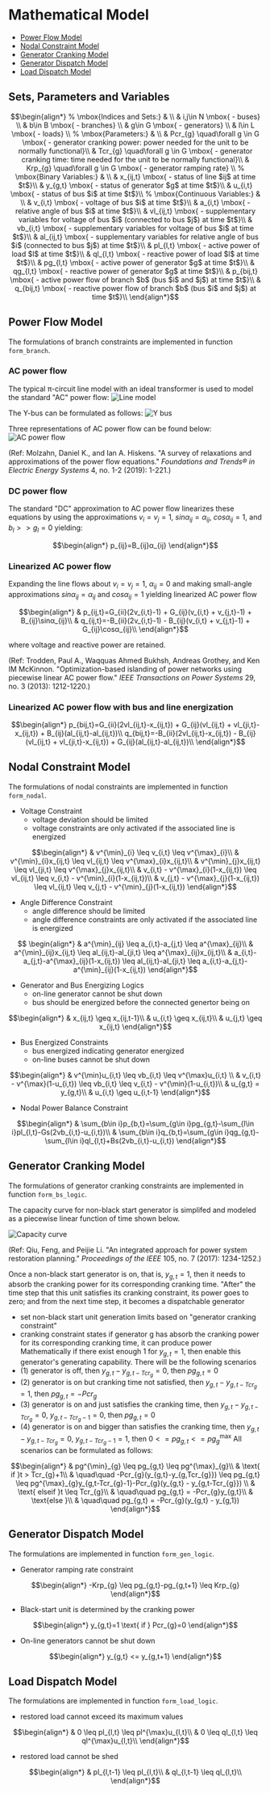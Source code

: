# Mathematical Model

- [Power Flow Model](@ref)
- [Nodal Constraint Model](@ref)
- [Generator Cranking Model](@ref)
- [Generator Dispatch Model](@ref)
- [Load Dispatch Model](@ref)


## Sets, Parameters and Variables
```math
\begin{align*}
%
\mbox{Indices and Sets:} &  \\
& i,j\in N \mbox{ - buses} \\
& b\in B \mbox{ - branches} \\
& g\in G \mbox{ - generators} \\
& l\in L \mbox{ - loads} \\
%
\mbox{Parameters:} &  \\
& Pcr_{g} \quad\forall g \in G \mbox{ - generator cranking power: power needed for the unit to be normally functional}\\
& Tcr_{g} \quad\forall g \in G \mbox{ - generator cranking time: time needed for the unit to be normally functional}\\
& Krp_{g} \quad\forall g \in G \mbox{ - generator ramping rate} \\
%
\mbox{Binary Variables:} &  \\
& x_{ij,t} \mbox{ - status of line $ij$ at time $t$}\\
& y_{g,t} \mbox{ - status of generator $g$ at time $t$}\\
& u_{i,t} \mbox{ - status of bus $i$ at time $t$}\\
%
\mbox{Continuous Variables:} &  \\
& v_{i,t} \mbox{ - voltage of bus $i$ at time $t$}\\
& a_{i,t} \mbox{ - relative angle of bus $i$ at time $t$}\\
& vl_{ij,t} \mbox{ - supplementary variables for voltage of bus $i$ (connected to bus $j$) at time $t$}\\
& vb_{i,t} \mbox{ - supplementary variables for voltage of bus $i$ at time $t$}\\
& al_{ij,t} \mbox{ - supplementary variables for relative angle of bus $i$ (connected to bus $j$) at time $t$}\\
& pl_{l,t} \mbox{ - active power of load $l$ at time $t$}\\
& ql_{l,t} \mbox{ - reactive power of load $l$ at time $t$}\\
& pg_{l,t} \mbox{ - active power of generator $g$ at time $t$}\\
& qg_{l,t} \mbox{ - reactive power of generator $g$ at time $t$}\\
& p_{bij,t} \mbox{ - active power flow of branch $b$ (bus $i$ and $j$) at time $t$}\\
& q_{bij,t} \mbox{ - reactive power flow of branch $b$ (bus $i$ and $j$) at time $t$}\\
\end{align*}
```

## Power Flow Model
The formulations of branch constraints are implemented in function `form_branch`.
### AC power flow
The typical π-circuit line model with an ideal transformer is used to model the standard "AC" power flow:
![Line model](fig_pi_line.png)

The Y-bus can be formulated as follows:
![Y bus](fig_Y_bus.png)

Three representations of AC power flow can be found below:
![AC power flow](fig_ac_pf.png)

(Ref: Molzahn, Daniel K., and Ian A. Hiskens. "A survey of relaxations and approximations of the power flow equations." *Foundations and Trends® in Electric Energy Systems* 4, no. 1-2 (2019): 1-221.)

### DC power flow
The standard "DC" approximation to AC power flow linearizes these equations by using the approximations $v_{i}=v_{j}=1$, $sinα_{ij}=α_{ij}$, $cosα_{ij}=1$, and $b_{l}>>g_{l}=0$ yielding:
```math
\begin{align*}
p_{ij}=B_{ij}α_{ij}
\end{align*}
```

### Linearized AC power flow
Expanding the line flows about $v_{i}=v_{j}=1$, $α_{ij}=0$ and making small-angle approximations $sinα_{ij}=α_{ij}$ and $cosα_{ij}=1$ yielding linearized AC power flow
```math
\begin{align*}
& p_{ij,t}=G_{ii}(2v_{i,t}-1) + G_{ij}(v_{i,t} + v_{j,t}-1) + B_{ij}\sinα_{ij}\\
& q_{ij,t}=-B_{ii}(2v_{i,t}-1) - B_{ij}(v_{i,t} + v_{j,t}-1) + G_{ij}\cosα_{ij}\\
\end{align*}
```
where voltage and reactive power are retained.

(Ref: Trodden, Paul A., Waqquas Ahmed Bukhsh, Andreas Grothey, and Ken IM McKinnon. "Optimization-based islanding of power networks using piecewise linear AC power flow." *IEEE Transactions on Power Systems* 29, no. 3 (2013): 1212-1220.)

### Linearized AC power flow with bus and line energization
```math
\begin{align*}
p_{bij,t}=G_{ii}(2vl_{ij,t}-x_{ij,t}) + G_{ij}(vl_{ij,t} + vl_{ji,t}-x_{ij,t}) + B_{ij}(al_{ij,t}-al_{ij,t})\\
q_{bij,t}=-B_{ii}(2vl_{ij,t}-x_{ij,t}) - B_{ij}(vl_{ij,t} + vl_{ji,t}-x_{ij,t}) + G_{ij}(al_{ij,t}-al_{ij,t})\\
\end{align*}
```

## Nodal Constraint Model
The formulations of nodal constraints are implemented in function `form_nodal`.
- Voltage Constraint
    - voltage deviation should be limited
    - voltage constraints are only activated if the associated line is energized
```math
\begin{align*}
    & v^{\min}_{i} \leq v_{i,t} \leq v^{\max}_{i}\\
    & v^{\min}_{i}x_{ij,t} \leq vl_{ij,t} \leq v^{\max}_{i}x_{ij,t}\\
    & v^{\min}_{j}x_{ij,t} \leq vl_{ji,t} \leq v^{\max}_{j}x_{ij,t}\\
    & v_{i,t} - v^{\max}_{i}(1-x_{ij,t}) \leq vl_{ij,t} \leq v_{i,t} - v^{\min}_{i}(1-x_{ij,t})\\
    & v_{j,t} - v^{\max}_{j}(1-x_{ij,t}) \leq vl_{ij,t} \leq v_{j,t} - v^{\min}_{j}(1-x_{ij,t})
\end{align*}
```
- Angle Difference Constraint
    - angle difference should be limited
    - angle difference constraints are only activated if the associated line is energized
```math
 \begin{align*}
     & a^{\min}_{ij} \leq a_{i,t}-a_{j,t} \leq a^{\max}_{ij}\\
     & a^{\min}_{ij}x_{ij,t} \leq al_{ij,t}-al_{ji,t} \leq a^{\max}_{ij}x_{ij,t}\\
     & a_{i,t}-a_{j,t}-a^{\max}_{ij}(1-x_{ij,t}) \leq al_{ij,t}-al_{ji,t} \leq a_{i,t}-a_{j,t}-a^{\min}_{ij}(1-x_{ij,t})
 \end{align*}
```
- Generator and Bus Energizing Logics
    - on-line generator cannot be shut down
    - bus should be energized before the connected genertor being on
```math
\begin{align*}
 & x_{ij,t} \geq x_{ij,t-1}\\
 & u_{i,t} \geq x_{ij,t}\\
 & u_{j,t} \geq x_{ij,t}
\end{align*}
```
- Bus Energized Constraints
    - bus energized indicating generator energized
    - on-line buses cannot be shut down
```math
\begin{align*}
& v^{\min}u_{i,t} \leq vb_{i,t} \leq v^{\max}u_{i,t} \\
& v_{i,t} - v^{\max}(1-u_{i,t}) \leq vb_{i,t} \leq v_{i,t} - v^{\min}(1-u_{i,t})\\
& u_{g,t} = y_{g,t}\\
& u_{i,t} \geq u_{i,t-1}
\end{align*}
```
- Nodal Power Balance Constraint
```math
\begin{align*}
& \sum_{b\in i}p_{b,t}=\sum_{g\in i}pg_{g,t}-\sum_{l\in i}pl_{l,t}-Gs(2vb_{i,t}-u_{i,t})\\
& \sum_{b\in i}q_{b,t}=\sum_{g\in i}qg_{g,t}-\sum_{l\in i}ql_{l,t}+Bs(2vb_{i,t}-u_{i,t})
\end{align*}
```


## Generator Cranking Model
The formulations of generator cranking constraints are implemented in function `form_bs_logic`.

The capacity curve for non-black start generator is simplifed and modeled as a piecewise linear function of time shown below.

![Capacity curve](fig_gen_cranking.png)

(Ref: Qiu, Feng, and Peijie Li. "An integrated approach for power system restoration planning." *Proceedings of the IEEE* 105, no. 7 (2017): 1234-1252.)

Once a non-black start generator is on, that is, $y_{g,t}=1$, then it needs to absorb the cranking power for its corresponding cranking time. "After" the time step that this unit satisfies its cranking constraint, its power goes to zero; and from the next time step, it becomes a dispatchable generator
- set non-black start unit generation limits based on "generator cranking constraint"
- cranking constraint states if generator g has absorb the cranking power for its corresponding cranking time, it can produce power
Mathematically if there exist enough 1 for $y_{g,t}=1$, then enable this generator's generating capability. There will be the following scenarios
- (1) generator is off, then $y_{g,t}-y_{g,t-Tcr_{g}} = 0$, then $pg_{g,t} = 0$
- (2) generator is on but cranking time not satisfied, then $y_{g,t} - y_{g,t-Tcr_g} = 1$, then $pg_{g,t} = -Pcr_g$
- (3) generator is on and just satisfies the cranking time, then $y_{g,t} - y_{g,t-Tcr_g} = 0$, $y_{g,t-Tcr_g-1}=0$, then $pg_{g,t} = 0$
- (4) generator is on and bigger than satisfies the cranking time, then $y_{g,t} - y_{g,t-Tcr_g} = 0$, $y_{g,t-Tcr_g-1}=1$, then $0 <= pg_{g,t} <= pg^{\max}_{g}$
All scenarios can be formulated as follows:
```math
\begin{align*}
& pg^{\min}_{g} \leq pg_{g,t} \leq pg^{\max}_{g}\\
& \text{ if }t > Tcr_{g}+1\\
& \quad\quad -Pcr_{g}(y_{g,t}-y_{g,Tcr_{g}}) \leq pg_{g,t} \leq pg^{\max}_{g}y_{g,t-Tcr_{g}-1}-Pcr_{g}(y_{g,t} - y_{g,t-Tcr_{g}}) \\
& \text{ elseif }t \leq Tcr_{g}\\
& \quad\quad pg_{g,t} = -Pcr_{g}y_{g,t}\\
& \text{else }\\
& \quad\quad pg_{g,t} = -Pcr_{g}(y_{g,t} - y_{g,1})
\end{align*}
```

## Generator Dispatch Model
The formulations are implemented in function `form_gen_logic`.
- Generator ramping rate constraint
```math
\begin{align*}
-Krp_{g} \leq pg_{g,t}-pg_{g,t+1} \leq Krp_{g}
\end{align*}
```
- Black-start unit is determined by the cranking power
```math
\begin{align*}
y_{g,t}=1 \text{  if  } Pcr_{g}=0
\end{align*}
```
- On-line generators cannot be shut down
```math
\begin{align*}
y_{g,t} <= y_{g,t+1}
\end{align*}
```

## Load Dispatch Model
The formulations are implemented in function `form_load_logic`.
- restored load cannot exceed its maximum values
```math
\begin{align*}
& 0 \leq pl_{l,t} \leq pl^{\max}u_{l,t}\\
& 0 \leq ql_{l,t} \leq ql^{\max}u_{l,t}\\
\end{align*}
```
- restored load cannot be shed
```math
\begin{align*}
& pl_{l,t-1} \leq pl_{l,t}\\
& ql_{l,t-1} \leq ql_{l,t}\\
\end{align*}
```
